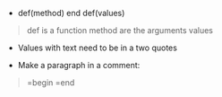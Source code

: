 - def(method) 
  end
  def(values)
> def is a function
> method are the arguments
> values

- Values with text need to be in a two quotes

- Make a paragraph in a comment:
> =begin
> =end
